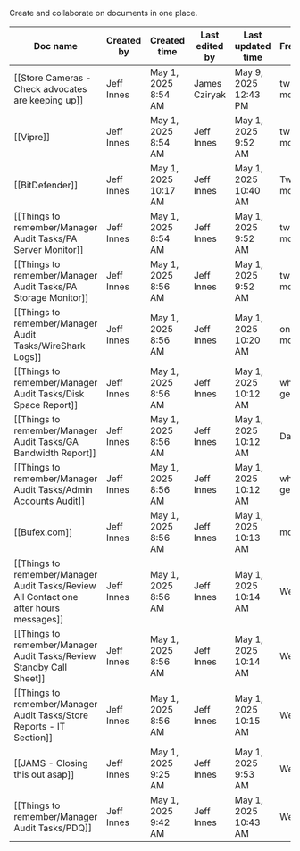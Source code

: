 Create and collaborate on documents in one place.

|Doc name|Created by|Created time|Last edited by|Last updated time|Frequency|Training Completed|
|---|---|---|---|---|---|---|
|[[Store Cameras - Check advocates are keeping up]]|Jeff Innes|May 1, 2025 8:54 AM|James Cziryak|May 9, 2025 12:43 PM|twice per month|[x]|
|[[Vipre]]|Jeff Innes|May 1, 2025 8:54 AM|Jeff Innes|May 1, 2025 9:52 AM|twice per month|[x]|
|[[BitDefender]]|Jeff Innes|May 1, 2025 10:17 AM|Jeff Innes|May 1, 2025 10:40 AM|Twice a month|[ ]|
|[[Things to remember/Manager Audit Tasks/PA Server Monitor]]|Jeff Innes|May 1, 2025 8:54 AM|Jeff Innes|May 1, 2025 9:52 AM|twice per month|[x]|
|[[Things to remember/Manager Audit Tasks/PA Storage Monitor]]|Jeff Innes|May 1, 2025 8:56 AM|Jeff Innes|May 1, 2025 9:52 AM|twice per month|[x]|
|[[Things to remember/Manager Audit Tasks/WireShark Logs]]|Jeff Innes|May 1, 2025 8:56 AM|Jeff Innes|May 1, 2025 10:20 AM|once per month|[ ]|
|[[Things to remember/Manager Audit Tasks/Disk Space Report]]|Jeff Innes|May 1, 2025 8:56 AM|Jeff Innes|May 1, 2025 10:12 AM|when generated|[x]|
|[[Things to remember/Manager Audit Tasks/GA Bandwidth Report]]|Jeff Innes|May 1, 2025 8:56 AM|Jeff Innes|May 1, 2025 10:12 AM|Daily|[x]|
|[[Things to remember/Manager Audit Tasks/Admin Accounts Audit]]|Jeff Innes|May 1, 2025 8:56 AM|Jeff Innes|May 1, 2025 10:12 AM|when generated|[x]|
|[[Bufex.com]]|Jeff Innes|May 1, 2025 8:56 AM|Jeff Innes|May 1, 2025 10:13 AM|monthly|[x]|
|[[Things to remember/Manager Audit Tasks/Review All Contact one after hours messages]]|Jeff Innes|May 1, 2025 8:56 AM|Jeff Innes|May 1, 2025 10:14 AM|Weekly|[x]|
|[[Things to remember/Manager Audit Tasks/Review Standby Call Sheet]]|Jeff Innes|May 1, 2025 8:56 AM|Jeff Innes|May 1, 2025 10:14 AM|Weekly|[x]|
|[[Things to remember/Manager Audit Tasks/Store Reports - IT Section]]|Jeff Innes|May 1, 2025 8:56 AM|Jeff Innes|May 1, 2025 10:15 AM|Weekly|[x]|
|[[JAMS - Closing this out asap]]|Jeff Innes|May 1, 2025 9:25 AM|Jeff Innes|May 1, 2025 9:53 AM|Weekly|[x]|
|[[Things to remember/Manager Audit Tasks/PDQ]]|Jeff Innes|May 1, 2025 9:42 AM|Jeff Innes|May 1, 2025 10:43 AM|Weekly|[ ]|
